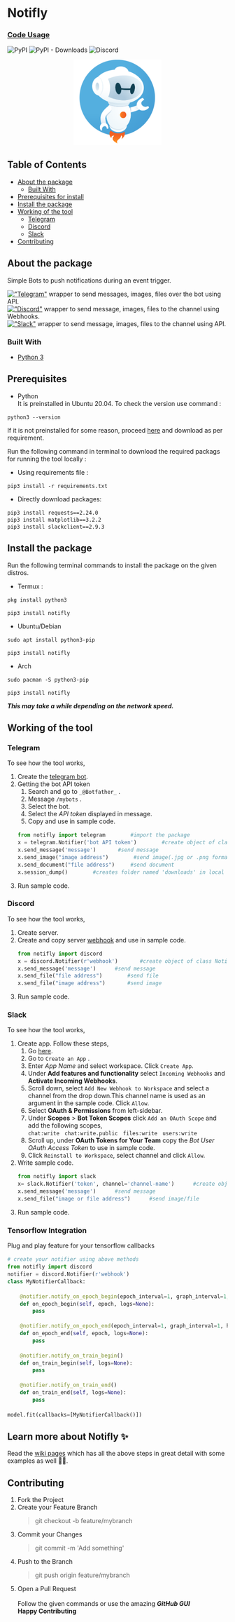 # Notifly  
### [Code Usage](https://rexdivakar.github.io/Notifly/)
![PyPI](https://img.shields.io/pypi/v/notifly?logo=github&style=for-the-badge)
![PyPI - Downloads](https://img.shields.io/pypi/dm/notifly?color=green&style=for-the-badge&logo=github)
![Discord](https://img.shields.io/discord/760088481224851476?label=DISCORD&logo=discord&logoColor=green&style=for-the-badge)


<p align="center">	<p align="center">
<img src="https://raw.githubusercontent.com/rexdivakar/Notifly/main/.others/bot.png" width="200" alt="Logo">

## Table of Contents
* [About the package](#about-the-package)
  * [Built With](#built-with)
* [Prerequisites for install](#prerequisites)
* [Install the package](#install-the-package)
* [Working of the tool](#working-of-the-tool)
    * [Telegram](#telegram)
    * [Discord](#discord)
    * [Slack](#slack)
* [Contributing](#contributing)

## About the package
Simple Bots to push notifications during an event trigger. <br>

[!["Telegram"](https://img.shields.io/badge/%20Telegram-%20.svg?longCache=true&logo=telegram&colorB=blue)](https://telegram.org/) 
wrapper to send messages, images, files over the bot using API. <br>
[!["Discord"](https://img.shields.io/badge/%20Discord-%20.svg?longCache=true&logo=discord&colorB=lightblue)](https://discord.com/) 
wrapper to send message, images, files to the channel using Webhooks. <br>
[!["Slack"](https://img.shields.io/badge/%20slack-gray.svg?longCache=true&logo=slack&colorB=brightgreen)](https://slack.com) 
wrapper to send message, images, files to the channel using API.

### Built With
* [Python 3][1]

## Prerequisites
* Python<br>
It is preinstalled in Ubuntu 20.04. To check the version use command :
```
python3 --version
```
If it is not preinstalled for some reason, proceed [here][4] and download as per requirement.

Run the following command in terminal to download the required packags for running the tool locally : 
* Using requirements file :
```
pip3 install -r requirements.txt
```
* Directly download packages:
```
pip3 install requests==2.24.0
pip3 install matplotlib==3.2.2
pip3 install slackclient==2.9.3
```

## Install the package
Run the following terminal commands to install the package on the given distros.
* Termux :
```
pkg install python3 
```
```
pip3 install notifly
```
* Ubuntu/Debian
```
sudo apt install python3-pip
```
```
pip3 install notifly
```
* Arch
```
sudo pacman -S python3-pip
```
```
pip3 install notifly
```
***This may take a while depending on the network speed.***

## Working of the tool
### Telegram
To see how the tool works,
1. Create the [telegram bot][2].
2. Getting the bot API token
   1. Search and go to ```_@Botfather_``` .
   1. Message ```/mybots``` .
   1. Select the bot.
   1. Select the _API token_ displayed in message.
   1. Copy and use in sample code.
   ```python
   from notifly import telegram        #import the package    
   x = telegram.Notifier('bot API token')        #create object of class Notifier
   x.send_message('message')       #send message
   x.send_image("image address")        #send image(.jpg or .png format)
   x.send_document("file address")     #send document
   x.session_dump()        #creates folder named 'downloads' in local folder, downloads/saves message,chat details for current session in 'sessio_dump.json' file
    ```
3. Run sample code.
### Discord
To see how the tool works,
1. Create server.
2. Create and copy server [webhook][5] and use in sample code.
   ```python
   from notifly import discord
   x = discord.Notifier(r'webhook')       #create object of class Notifier
   x.send_message('message')      #send message
   x.send_file("file address")        #send file
   x.send_file("image address")       #send image
   ```
3. Run sample code.
### Slack
To see how the tool works,
1. Create app. Follow these steps,
    1. Go [here][6].
    2. Go to ```Create an App``` .
    3. Enter _App Name_ and select workspace. Click ```Create App```.
    4. Under **Add features and functionality** select ```Incoming Webhooks``` and **Activate Incoming Webhooks**.
    5. Scroll down, select ```Add New Webhook to Workspace``` and select a channel from the drop down.This channel name is used as an argument in the sample code. Click ```Allow```.
    6. Select **OAuth & Permissions** from left-sidebar.
    7. Under **Scopes** > **Bot Token Scopes**  click ```Add an OAuth Scope``` and add the following scopes,
       <br>```chat:write``` &nbsp; ```chat:write.public``` &nbsp; ```files:write``` &nbsp; ```users:write```
    8. Scroll up, under **OAuth Tokens for Your Team** copy the *Bot User OAuth Access Token* to use in sample code.
    9. Click ```Reinstall to Workspace```, select channel and click ```Allow```.
2. Write sample code.
   ```python
   from notifly import slack
   x= slack.Notifier('token', channel='channel-name')      #create object of class Notiflier
   x.send_message('message')      #send message
   x.send_file("image or file address")      #send image/file
   ```
3. Run sample code.

### Tensorflow Integration
Plug and play feature for your tensorflow callbacks
```python
# create your notifier using above methods
from notifly import discord
notifier = discord.Notifier(r'webhook') 
class MyNotifierCallback:

    @notifier.notify_on_epoch_begin(epoch_interval=1, graph_interval=1, hardware_stats_interval=1)
    def on_epoch_begin(self, epoch, logs=None):
        pass

    @notifier.notify_on_epoch_end(epoch_interval=1, graph_interval=1, hardware_stats_interval=1)
    def on_epoch_end(self, epoch, logs=None):
        pass

    @notifier.notify_on_train_begin()
    def on_train_begin(self, logs=None):
        pass

    @notifier.notify_on_train_end()
    def on_train_end(self, logs=None):
        pass

model.fit(callbacks=[MyNotifierCallback()])
```
## Learn more about Notifly ✨
Read the [wiki pages](https://github.com/rexdivakar/Notifly/wiki) which has all the above steps in great detail with some examples as well 🤩🎉.

## Contributing
1. Fork the Project
1. Create your Feature Branch 
   >git checkout -b feature/mybranch
1. Commit your Changes 
    >git commit -m 'Add something'
1. Push to the Branch
    >git push origin feature/mybranch
1. Open a Pull Request<br><br>
Follow the given commands or use the amazing ***GitHub GUI***<br>
**Happy Contributing**

[contributors-shield]: https://img.shields.io/github/contributors/rexdivakar/Telegram-Notifly.svg?style=flat-square
[contributors-url]: https://github.com/rexdivakar/Telegram-Notifly/graphs/contributors
[forks-shield]: https://img.shields.io/github/forks/rexdivakar/Telegram-Notifly.svg?style=flat-square
[forks-url]: https://github.com/rexdivakar/Telegram-Notifly/network/members
[stars-shield]: https://img.shields.io/github/stars/rexdivakar/Telegram-Notifly.svg?style=flat-square
[stars-url]: https://github.com/rexdivakar/Telegram-Notifly/stargazers
[issues-shield]: https://img.shields.io/github/issues/rexdivakar/Telegram-Notifly.svg?style=flat-square
[issues-url]: https://github.com/rexdivakar/Telegram-Notifly/issues
[license-shield]: https://img.shields.io/github/license/rexdivakar/Telegram-Notifly.svg?style=flat-square
[license-url]: https://github.com/rexdivakar/Telegram-Notifly/blob/master/LICENSE.txt
[1]:https://www.python.org/
[2]:https://telegram.org/blog/bot-revolution
[4]:https://www.python.org/downloads/
[5]:https://discordjs.guide/popular-topics/webhooks.html#fetching-all-webhooks-of-a-guild
[6]:https://api.slack.com/
